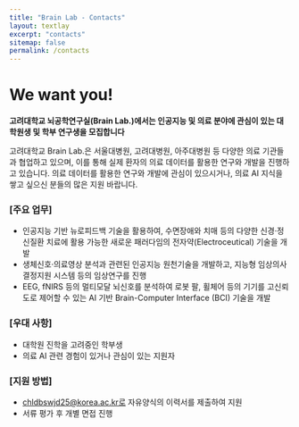 ```yaml
---
title: "Brain Lab - Contacts"
layout: textlay
excerpt: "contacts"
sitemap: false
permalink: /contacts
---
```


# We want you!

**고려대학교 뇌공학연구실(Brain Lab.)에서는 인공지능 및 의료 분야에 관심이 있는 대학원생 및 학부 연구생을 모집합니다**

고려대학교 Brain Lab.은 서울대병원, 고려대병원, 아주대병원 등 다양한 의료 기관들과 협업하고 있으며, 이를 통해 실제 환자의 의료 데이터를 활용한 연구와 개발을 진행하고 있습니다. 의료 데이터를 활용한 연구와 개발에 관심이 있으시거나, 의료 AI 지식을 쌓고 싶으신 분들의 많은 지원 바랍니다. 
### [주요 업무]

- 인공지능 기반 뉴로피드백 기술을 활용하여, 수면장애와 치매 등의 다양한 신경·정신질환 치료에 활용 가능한 새로운 패러다임의 전자약(Electroceutical) 기술을 개발
- 생체신호·의료영상 분석과 관련된 인공지능 원천기술을 개발하고, 지능형 임상의사결정지원 시스템 등의 임상연구를 진행
- EEG, fNIRS 등의 멀티모달 뇌신호를 분석하여 로봇 팔, 휠체어 등의 기기를 고신뢰도로 제어할 수 있는 AI 기반 Brain-Computer Interface (BCI) 기술을 개발

### [우대 사항]

- 대학원 진학을 고려중인 학부생
- 의료 AI 관련 경험이 있거나 관심이 있는 지원자

### [지원 방법]
- chldbswjd25@korea.ac.kr로 자유양식의 이력서를 제출하여 지원
- 서류 평가 후 개별 면접 진행

